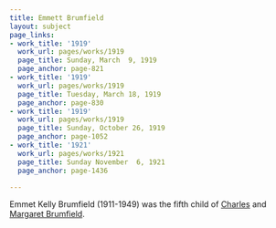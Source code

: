 ```yaml
---
title: Emmett Brumfield
layout: subject
page_links:
- work_title: '1919'
  work_url: pages/works/1919
  page_title: Sunday, March  9, 1919
  page_anchor: page-821
- work_title: '1919'
  work_url: pages/works/1919
  page_title: Tuesday, March 18, 1919
  page_anchor: page-830
- work_title: '1919'
  work_url: pages/works/1919
  page_title: Sunday, October 26, 1919
  page_anchor: page-1052
- work_title: '1921'
  work_url: pages/works/1921
  page_title: Sunday November  6, 1921
  page_anchor: page-1436

---
```

<p>Emmet Kelly Brumfield (1911-1949) was the fifth child of <a href='../subjects/23' title='Charles Brumfield'>Charles</a> and <a href='../subjects/335' title='Margaret Brumfield'>Margaret Brumfield</a>.</p>